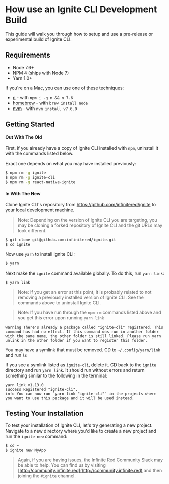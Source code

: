 # How use an Ignite CLI Development Build

This guide will walk you through how to setup and use a pre-release or experimental build of Ignite CLI.

## Requirements

- Node 7.6+
- NPM 4 (ships with Node 7)
- Yarn 1.0+

If you're on a Mac, you can use one of these techniques:

- [n](https://github.com/tj/n) - with `npm i -g n && n 7.6`
- [homebrew](https://brew.sh/) - with `brew install node`
- [nvm](https://github.com/creationix/nvm) - with `nvm install v7.6.0`

## Getting Started

#### Out With The Old

First, if you already have a copy of Ignite CLI installed with `npm`, uninstall it with the commands listed below.

Exact one depends on what you may have installed previously:

```sh
$ npm rm -g ignite
$ npm rm -g ignite-cli
$ npm rm -g react-native-ignite
```

#### In With The New

Clone Ignite CLI's repository from https://github.com/infinitered/ignite to your local development machine.

> Note: Depending on the version of Ignite CLI you are targeting, you may be cloning a forked repository of Ignite CLI and the git URLs may look different.

```sh
$ git clone git@github.com:infinitered/ignite.git
$ cd ignite
```

Now use `yarn` to install Ignite CLI:

```sh
$ yarn
```

Next make the `ignite` command available globally. To do this, run `yarn link`:

```sh
$ yarn link
```

> Note: If you get an error at this point, it is probably related to not removing a previously installed version of Ignite CLI. See the commands above to uninstall Ignite CLI.

> Note: If you have run through the `npm rm` commands listed above and you get this error upon running `yarn link`

```
warning There's already a package called "ignite-cli" registered. This command has had no effect. If this command was run in another folder with the same name, the other folder is still linked. Please run yarn unlink in the other folder if you want to register this folder.
```

You may have a symlink that must be removed. CD to `~/.config/yarn/link` and run `ls`

If you see a symlink listed as `ignite-cli`, delete it. CD back to the `ignite` directory and run `yarn link`. It should run without errors and return something similar to the following in the terminal:

```
yarn link v1.13.0
success Registered "ignite-cli".
info You can now run `yarn link "ignite-cli"` in the projects where you want to use this package and it will be used instead.
```

## Testing Your Installation

To test your installation of Ignite CLI, let's try generating a new project. Navigate to a new directory where you'd like to create a new project and run the `ignite new` command:

```sh
$ cd ~
$ ignite new MyApp
```

> Again, if you are having issues, the Infinite Red Community Slack may be able to help. You can find us by visiting [http://community.infinite.red](http://community.infinite.red) and then joining the `#ignite` channel.
